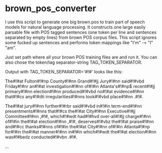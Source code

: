 brown_pos_converter
===================

I use this script to generate one big brown.pos to train part of speech models for natural language processing. It constructs one large easily parsable file with POS tagged sentences (one token per line and sentences separated by empty lines) from brown POS corpus files. This script ignores some fucked up sentences and performs token mappings like "I'm" -< "I" "am". 

Just set path where all your brown POS training files are and run it. You can also chose the token/tag separator-string TAG_TOKEN_SEPARATOR. 

Output with TAG_TOKEN_SEPARATOR='#!#' looks like this:

The#!#at
Fulton#!#np
County#!#nn
Grand#!#jj
Jury#!#nn
said#!#vbd
Friday#!#nr
an#!#at
investigation#!#nn
of#!#in
Atlanta's#!#np$
recent#!#jj
primary#!#nn
election#!#nn
produced#!#vbd
no#!#at
evidence#!#nn
that#!#cs
any#!#dti
irregularities#!#nns
took#!#vbd
place#!#nn
.#!#.

The#!#at
jury#!#nn
further#!#rbr
said#!#vbd
in#!#in
term-end#!#nn
presentments#!#nns
that#!#cs
the#!#at
City#!#nn
Executive#!#jj
Committee#!#nn
,#!#,
which#!#wdt
had#!#hvd
over-all#!#jj
charge#!#nn
of#!#in
the#!#at
election#!#nn
,#!#,
deserves#!#vbz
the#!#at
praise#!#nn
and#!#cc
thanks#!#nns
of#!#in
the#!#at
City#!#nn
of#!#in
Atlanta#!#np
for#!#in
the#!#at
manner#!#nn
in#!#in
which#!#wdt
the#!#at
election#!#nn
was#!#bedz
conducted#!#vbn
.#!#.

...
